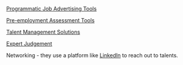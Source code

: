
[Programmatic Job Advertising Tools](https://www.selectsoftwarereviews.com/buyer-guide/programmatic-job-advertising-software)

[Pre-employment Assessment Tools](https://geekflare.com/pre-employment-assessment-tools/)

[Talent Management Solutions](https://peoplemanagingpeople.com/tools/talent-management-system/)

[Expert Judgement](https://www.wrike.com/project-management-guide/faq/what-is-expert-judgment-in-project-management/#:~:text=Expert%20judgment%20is%20a%20technique,knowledge%20of%20the%20product%2Fmarket.)

Networking - they use a platform like [LinkedIn](https://www.freecodecamp.org/news/p/ead99504-cbb6-4218-bb71-9ecc48fc291a/linkedin.com) to reach out to talents.
